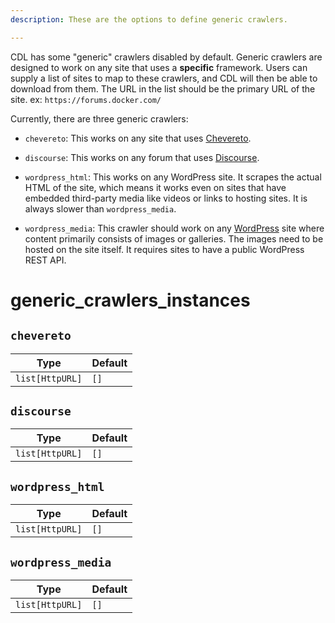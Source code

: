 ```yaml
---
description: These are the options to define generic crawlers.

---
```


CDL has some "generic" crawlers disabled by default. Generic crawlers are designed to work on any site that uses a **specific** framework. Users can supply a list of sites to map to these crawlers, and CDL will then be able to download from them. The URL in the list should be the primary URL of the site. ex: `https://forums.docker.com/`

Currently, there are three generic crawlers:

- `chevereto`: This works on any site that uses [Chevereto](https://chevereto.com//).

- `discourse`: This works on any forum that uses [Discourse](https://www.discourse.org/).

- `wordpress_html`: This works on any WordPress site. It scrapes the actual HTML of the site, which means it works even on sites that have embedded third-party media like videos or links to hosting sites. It is always slower than `wordpress_media`.

- `wordpress_media`: This crawler should work on any [WordPress](https://wordpress.com/) site where content primarily consists of images or galleries. The images need to be hosted on the site itself. It requires sites to have a public WordPress REST API.

# generic_crawlers_instances

## `chevereto`

| Type            | Default |
| --------------- | ------- |
| `list[HttpURL]` | `[]`    |

## `discourse`

| Type            | Default |
| --------------- | ------- |
| `list[HttpURL]` | `[]`    |

## `wordpress_html`

| Type            | Default |
| --------------- | ------- |
| `list[HttpURL]` | `[]`    |

## `wordpress_media`

| Type            | Default |
| --------------- | ------- |
| `list[HttpURL]` | `[]`    |
